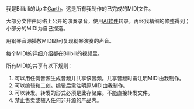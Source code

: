 我是Bilibili的Up主[Garth](https://space.bilibili.com/170632967)。这是所有我制作的已完成的MIDI文件。

大部分文件由网络上公开的演奏录音，使用[AI软件](https://github.com/bytedance/GiantMIDI-Piano)转录，再经我精细的修整得到；小部分的MIDI为自己捏造。

用钢琴音源播放MIDI即可复现钢琴演奏的声音。

每个MIDI的详细介绍都在Bilibili的视频里。

所有MIDI的共享有以下规则：

1. 可以用任何音源生成音频并共享该音频。共享音频时需注明MIDI由我制作。
2. 可以编辑和二创。编辑后需注明原MIDI由我制作。
3. 可以转发。转发的形式必须是此存储库。不能直接转发文件。
4. 禁止售卖或植入任何非开源的产品内。
